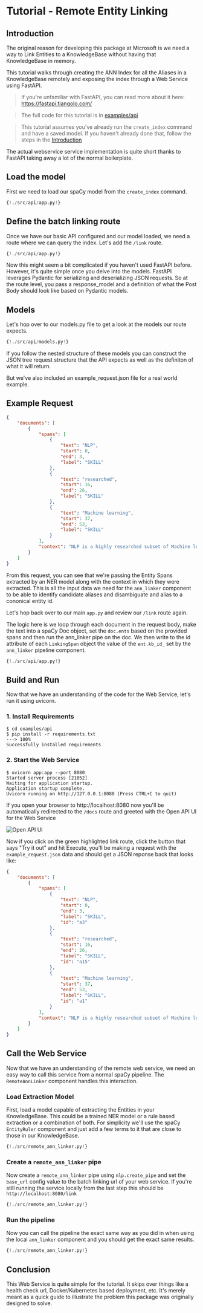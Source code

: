 # Tutorial - Remote Entity Linking

## Introduction

The original reason for developing this package at Microsoft is we need a way to Link Entities to a KnowledgeBase without having that KnowledgeBase in memory. 

This tutorial walks through creating the ANN Index for all the Aliases in a KnowledgeBase remotely and exposing the index through a Web Service using FastAPI.

> If you're unfamiliar with FastAPI, you can read more about it here: https://fastapi.tiangolo.com/

> The full code for this tutorial is in [examples/api](https://github.com/microsoft/spacy-ann-linker/tree/master/examples/api)


> This tutorial assumes you've already run the `create_index` command and have a saved model. If you haven't already done that, follow the steps in the [Introduction](./index.md)


The actual webservice service implementation is quite short thanks to FastAPI taking away a lot of the normal boilerplate.

## Load the model

First we need to load our spaCy model from the `create_index` command.

```Python hl_lines="32"
{!./src/api/app.py!}
```

## Define the batch linking route

Once we have our basic API configured and our model loaded, we need a route where we can query the index. Let's add the `/link` route.

```Python hl_lines="40 41"
{!./src/api/app.py!}
```

Now this might seem a bit complicated if you haven't used FastAPI before. However, it's quite simple once you delve into the models. FastAPI leverages Pydantic for serializing and deserializing JSON requests. So at the route level, you pass a response_model and a definition of what the Post Body should look like based on Pydantic models. 

## Models

Let's hop over to our models.py file to get a look at the models our route expects.

```Python hl_lines="18 19 22 23"
{!./src/api/models.py!}
```

If you follow the nested structure of these models you can construct the JSON tree request structure that the API expects as well as the definiton of what it will return.

But we've also included an example_request.json file for a real world example.

## Example Request

```json
{
    "documents": [
        {
            "spans": [
                {
                    "text": "NLP",
                    "start": 0,
                    "end": 3,
                    "label": "SKILL"
                },
                {
                    "text": "researched",
                    "start": 16,
                    "end": 26,
                    "label": "SKILL"
                },
                {
                    "text": "Machine learning",
                    "start": 37,
                    "end": 53,
                    "label": "SKILL"
                }
            ],
            "context": "NLP is a highly researched subset of Machine learning."
        }
    ]
}
```
From this request, you can see that we're passing the Entity Spans extracted by an NER model along with the context in which they were extracted. This is all the input data we need for the `ann_linker` component to be able to identify candidate aliases and disambiguate and alias to a cononical entity id.

Let's hop back over to our main `app.py` and review our `/link` route again.

The logic here is we loop through each document in the request body, make the text into a spaCy Doc object, set the `doc.ents` based on the provided spans and then run the ann_linker pipe on the doc. We then write to the id attribute of each `LinkingSpan` object the value of the `ent.kb_id_` set by the `ann_linker` pipeline component.

```Python hl_lines="51 52 54 55"
{!./src/api/app.py!}
```

## Build and Run

Now that we have an understanding of the code for the Web Service, let's run it using uvicorn.

### 1. Install Requirements

<div class="termy">

```console
$ cd examples/api
$ pip install -r requirements.txt
---> 100%
Successfully installed requirements
```

</div>

### 2. Start the Web Service

<div class="termy">

```console
$ uvicorn app:app --port 8080
Started server process [21052]
Waiting for application startup.
Application startup complete.
Uvicorn running on http://127.0.0.1:8080 (Press CTRL+C to quit)
```

</div>

If you open your browser to http://localhost:8080 now you'll be automatically redirected to the `/docs` route and greeted with the Open API UI for the Web Service

![Open API UI](img/webservice-openapi.png)

Now if you click on the green highlighted link route, click the button that says "Try it out" and hit Execute, you'll be making a request with the `example_request.json` data and should get a JSON reponse back that looks like:

```json
{
    "documents": [
        {
            "spans": [
                {
                    "text": "NLP",
                    "start": 0,
                    "end": 3,
                    "label": "SKILL",
                    "id": "a3"
                },
                {
                    "text": "researched",
                    "start": 16,
                    "end": 26,
                    "label": "SKILL",
                    "id": "a15"
                },
                {
                    "text": "Machine learning",
                    "start": 37,
                    "end": 53,
                    "label": "SKILL",
                    "id": "a1"
                }
            ],
            "context": "NLP is a highly researched subset of Machine learning."
        }
    ]
}
```

## Call the Web Service

Now that we have an understanding of the remote web service, we need an easy way to call this service from a normal spaCy pipeline. The `RemoteAnnLinker` component handles this interaction.

### Load Extraction Model

First, load a model capable of extracting the Entities in your KnowledgeBase. This could be a trained NER model or a rule based extraction or a combination of both. For simplicity we'll use the spaCy `EntityRuler` component and just add a few terms to it that are close to those in our KnowledgeBase.

```Python hl_lines="4 5 6 7 8"
{!./src/remote_ann_linker.py!}
```

### Create a `remote_ann_linker` pipe

Now create a `remote_ann_linker` pipe using `nlp.create_pipe` and set the `base_url` config value to the batch linking url of your web service. If you're still running the service locally from the last step this should be `http://localhost:8080/link`

```Python hl_lines="10 11 12 13"
{!./src/remote_ann_linker.py!}
```

### Run the pipeline

Now you can call the pipeline the exact same way as you did in when using the local `ann_linker` component and you should get the exact same results.

```Python hl_lines="15 16"
{!./src/remote_ann_linker.py!}
```

## Conclusion

This Web Service is quite simple for the tutorial. It skips over things like a health check url, Docker/Kubernetes based deployment, etc. It's merely meant as a quick guide to illustrate the problem this package was originally designed to solve.
